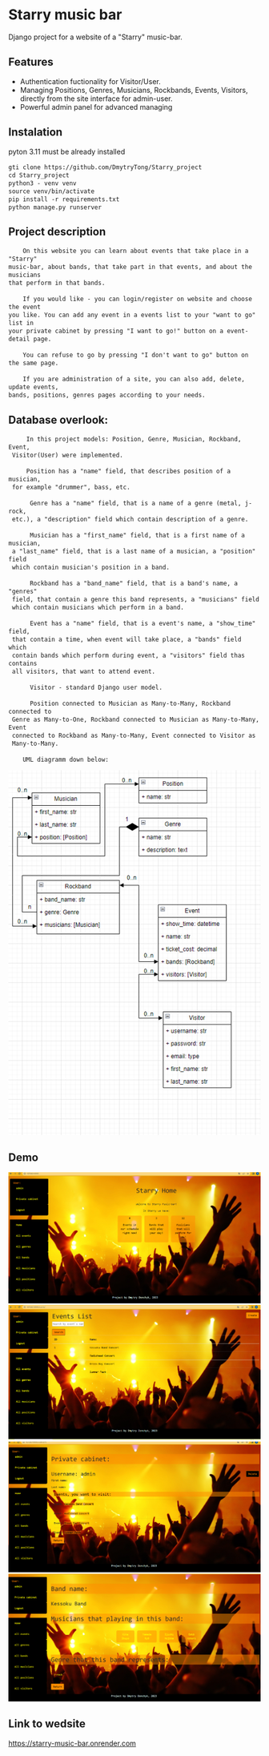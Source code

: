 # Starry music bar

Django project for a website of a "Starry" music-bar.


## Features

* Authentication fuctionality for Visitor/User.
* Managing Positions, Genres, Musicians, Rockbands, Events, Visitors, directly from the site interface for admin-user.
* Powerful admin panel for advanced managing


## Instalation

pyton 3.11 must be already installed

```shell
gti clone https://github.com/DmytryTong/Starry_project
cd Starry_project
python3 - venv venv
source venv/bin/activate
pip install -r requirements.txt
python manage.py runserver
```

## Project description
```
    On this website you can learn about events that take place in a "Starry"
music-bar, about bands, that take part in that events, and about the musicians
that perform in that bands.
 
    If you would like - you can login/register on website and choose the event 
you like. You can add any event in a events list to your "want to go" list in 
your private cabinet by pressing "I want to go!" button on a event-detail page. 

    You can refuse to go by pressing "I don't want to go" button on the same page.
    
    If you are administration of a site, you can also add, delete, update events, 
bands, positions, genres pages according to your needs.
```
## Database overlook:
```
     In this project models: Position, Genre, Musician, Rockband, Event,
 Visitor(User) were implemented.
 
     Position has a "name" field, that describes position of a musician, 
 for example "drummer", bass, etc.
 
      Genre has a "name" field, that is a name of a genre (metal, j-rock, 
 etc.), a "description" field which contain description of a genre.
 
      Musician has a "first_name" field, that is a first name of a musician, 
 a "last_name" field, that is a last name of a musician, a "position" field
 which contain musician's position in a band.
 
      Rockband has a "band_name" field, that is a band's name, a "genres" 
 field, that contain a genre this band represents, a "musicians" field 
 which contain musicians which perform in a band.
 
      Event has a "name" field, that is a event's name, a "show_time" field,
 that contain a time, when event will take place, a "bands" field which 
 contain bands which perform during event, a "visitors" field thas contains
 all visitors, that want to attend event.
 
      Visitor - standard Django user model.
      
      Position connected to Musician as Many-to-Many, Rockband connected to 
 Genre as Many-to-One, Rockband connected to Musician as Many-to-Many, Event
 connected to Rockband as Many-to-Many, Event connected to Visitor as
 Many-to-Many.
 
    UML diagramm down below:
```
![Starry_diagramm.drawio.png](starry_screenshots%2FStarry_diagramm.drawio.png)

## Demo
![Demo.png](Demo.png)
![Starry - Event_list_page.png](starry_screenshots%2FStarry%20-%20Event_list_page.png)
![Starry - Private_cabinet.png](starry_screenshots%2FStarry%20-%20Private_cabinet.png)
![Starry - Band_detail_page.png](starry_screenshots%2FStarry%20-%20Band_detail_page.png)

## Link to wedsite

https://starry-music-bar.onrender.com